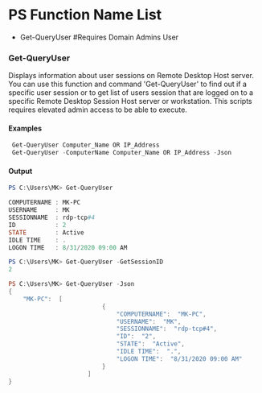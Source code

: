# PS Function Name List
  - Get-QueryUser #Requires Domain Admins User


### Get-QueryUser

Displays information about user sessions on Remote Desktop Host server. You can use this function and command 'Get-QueryUser' to find out if a specific user session or to get list of users session that are logged on to a specific Remote Desktop Session Host server or workstation. This scripts requires elevated admin access to be able to execute.

#### Examples
```powershell
 Get-QueryUser Computer_Name OR IP_Address
 Get-QueryUser -ComputerName Computer_Name OR IP_Address -Json
```
#### Output
```powershell
PS C:\Users\MK> Get-QueryUser

COMPUTERNAME : MK-PC
USERNAME     : MK
SESSIONNAME  : rdp-tcp#4
ID           : 2
STATE        : Active
IDLE TIME    : .
LOGON TIME   : 8/31/2020 09:00 AM

PS C:\Users\MK> Get-QueryUser -GetSessionID
2

PS C:\Users\MK> Get-QueryUser -Json
{
    "MK-PC":  [
                          {
                              "COMPUTERNAME":  "MK-PC",
                              "USERNAME":  "MK",
                              "SESSIONNAME":  "rdp-tcp#4",
                              "ID":  "2",
                              "STATE":  "Active",
                              "IDLE TIME":  ".",
                              "LOGON TIME":  "8/31/2020 09:00 AM"
                          }
                      ]
}

```